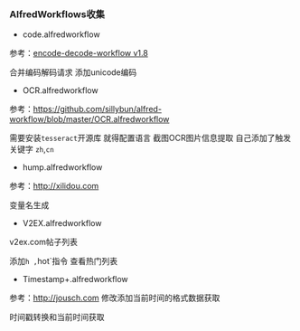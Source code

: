 ### AlfredWorkflows收集

  - code.alfredworkflow
 
参考：<a href="https://github.com/willfarrell/alfred-encode-decode-workflow">encode-decode-workflow v1.8</a>

合并编码解码请求 添加unicode编码 


  - OCR.alfredworkflow
  
  参考：<a href="https://github.com/sillybun/alfred-workflow/blob/master/OCR.alfredworkflow">https://github.com/sillybun/alfred-workflow/blob/master/OCR.alfredworkflow</a>
  
  需要安装`tesseract`开源库 就得配置语言
  截图OCR图片信息提取 自己添加了触发关键字 `zh`,`cn`
  
  
 - hump.alfredworkflow
 
 参考：http://xilidou.com
 
 变量名生成
 
 - V2EX.alfredworkflow 
 
 v2ex.com帖子列表
 
  添加`h ,`hot`指令 查看热门列表
  

 - Timestamp+.alfredworkflow 
 
 参考：http://jousch.com
 修改添加当前时间的格式数据获取
 
 时间戳转换和当前时间获取
 
 

 
 
 
 


  

  
  
